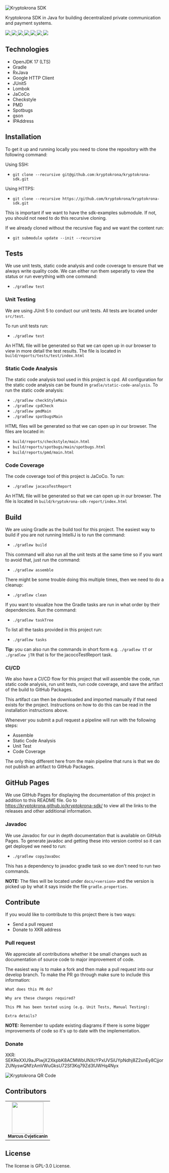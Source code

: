 ![Kryptokrona SDK](kryptokrona-logo.png)

Kryptokrona SDK in Java for building decentralized private communication and payment systems.

<p>
<a href="https://chat.kryptokrona.org">
    <img src="https://img.shields.io/discord/562673808582901793?label=Discord&logo=Discord&logoColor=white&style=flat">
</a>
<a href="https://github.com/kryptokrona/kryptokrona-sdk/issues">
    <img src="https://img.shields.io/github/issues/kryptokrona/kryptokrona-sdk">
</a>
<a href="https://github.com/kryptokrona/kryptokrona-sdk/pulls">
    <img src="https://img.shields.io/github/issues-pr/kryptokrona/kryptokrona-sdk">
</a>
<a href="https://github.com/kryptokrona/kryptokrona-sdk/commits/main">
    <img src="https://img.shields.io/github/commit-activity/m/kryptokrona/kryptokrona-sdk">
</a>
<a href="https://github.com/kryptokrona/kryptokrona-sdk/graphs/contributors">
    <img src="https://img.shields.io/github/contributors/kryptokrona/kryptokrona-sdk">
</a>
<a href="https://github.com/kryptokrona/kryptokrona-sdk/blob/main/LICENSE">
    <img src="https://img.shields.io/github/license/kryptokrona/kryptokrona-sdk">
</a>
<a href="https://twitter.com/kryptokrona">
    <img src="https://img.shields.io/twitter/follow/kryptokrona">
</a>
</p>

## Technologies

- OpenJDK 17 (LTS)
- Gradle
- RxJava
- Google HTTP Client
- JUnit5
- Lombok
- JaCoCo
- Checkstyle
- PMD
- Spotbugs
- gson
- IPAddress

## Installation

To get it up and running locally you need to clone the repository with the following command:

Using SSH:

- `git clone --recursive git@github.com:kryptokrona/kryptokrona-sdk.git`

Using HTTPS:

- `git clone --recursive https://github.com/kryptokrona/kryptokrona-sdk.git`

This is important if we want to have the sdk-examples submodule. If not, you should not need to do this recursive cloning.

If we already cloned without the recursive flag and we want the content run:

- `git submodule update --init --recursive`

## Tests

We use unit tests, static code analysis and code coverage to ensure that we always write
quality code. We can either run them seperatly to view the status or run everything with
one command:

- `./gradlew test`

### Unit Testing

We are using JUnit 5 to conduct our unit tests. All tests are located under `src/test`.

To run unit tests run:

- `./gradlew test`

An HTML file will be generated so that we can open up in our browser to
view in more detail the test results. The file is located in `build/reports/tests/test/index.html`

### Static Code Analysis

The static code analysis tool used in this project is cpd. All configuration for the static code analysis can be found 
in `gradle/static-code-analysis`. To run the static code analysis:

- `./gradlew checkStyleMain`
- `./gradlew cpdCheck`
- `./gradlew pmdMain`
- `./gradlew spotbugsMain`

HTML files will be generated so that we can open up in our browser. The files 
are located in:

- `build/reports/checkstyle/main.html`
- `build/reports/spotbugs/main/spotbugs.html`
- `build/reports/pmd/main.html`

### Code Coverage

The code coverage tool of this project is JaCoCo. To run:

- `./gradlew jacacoTestReport`

An HTML file will be generated so that we can open up in our browser. The file
is located in `build/kryptokrona-sdk-report/index.html`

## Build

We are using Gradle as the build tool for this project. The easiest way to build if you are not running IntelliJ is to run
the command:

- `./gradlew build`

This command will also run all the unit tests at the same time so if you want to avoid that, just run the command:

- `./gradlew assemble`

There might be some trouble doing this multiple times, then we need to do a cleanup:

- `./gradlew clean`

If you want to visualize how the Gradle tasks are run in what order 
by their dependencies. Run the command:

- `./gradlew taskTree`

To list all the tasks provided in this project run:

- `./gradlew tasks`

**Tip:** you can also run the commands in short form e.g. `./gradlew tT` or `./gradlew jTR` that is 
for the jacocoTestReport task.

### CI/CD

We also have a CI/CD flow for this project that will assemble the code, run static code analysis,
run unit tests, run code coverage, and save the artifact of the build to GitHub Packages.

This artifact can then be downloaded and imported manually if that need exists for the project. Instructions
on how to do this can be read in the installation instructions above.

Whenever you submit a pull request a pipeline will run with the following steps:

- Assemble
- Static Code Analysis
- Unit Test
- Code Coverage

The only thing different here from the main pipeline that runs is that we do not publish an artifact to
GitHub Packages.

## GitHub Pages

We use GitHub Pages for displaying the documentation of this project in addition to this README file. Go to https://kryptokrona.github.io/kryptokrona-sdk/
to view all the links to the releases and other additional information.

### Javadoc

We use Javadoc for our in depth documentation that is available on GitHub Pages. To generate javadoc and getting these into
version control so it can get deployed we need to run:

- `./gradlew copyJavaDoc`

This has a dependency to javadoc gradle task so we don't need to run two commands.

**NOTE:** The files will be located under `docs/<version>` and the version is picked up by what it says inside the file 
`gradle.properties`.

## Contribute

If you would like to contribute to this project there is two ways:

- Send a pull request
- Donate to XKR address

### Pull request

We appreciate all contributions whether it be small changes such as documentation of source code to major improvement of code.

The easiest way is to make a fork and then make a pull request into our develop branch. To make the PR go through make sure to include this information:

```
What does this PR do?

Why are these changes required?

This PR has been tested using (e.g. Unit Tests, Manual Testing):

Extra details?
```

**NOTE:** Remember to update existing diagrams if there is some bigger improvements of code so it's up to date with the implementation.

### Donate

XKR: SEKReXXU9aJPiwjX2XkpbK8ACMWbUNXcYPxUVSiUYpNdhj8Z2snEy8CjjorZUNyswQNfzAmVWuGksU72Sf3Kq79Zd3fJWHq4Nyx

![Kryptokrona QR Code](qr-code.png)

## Contributors

<!-- ALL-CONTRIBUTORS-LIST:START - Do not remove or modify this section -->
<!-- prettier-ignore-start -->
<!-- markdownlint-disable -->
<table>
  <tr>
    <td align="center"><a href="https://github.com/mjovanc"><img src="https://avatars.githubusercontent.com/u/33717111?v=4" width="100px;" alt=""/><br /><sub><b>Marcus Cvjeticanin</b></sub></a><br /></td>
   </td>
  </tr>
  </tr>

</table>

## License

The license is GPL-3.0 License.
